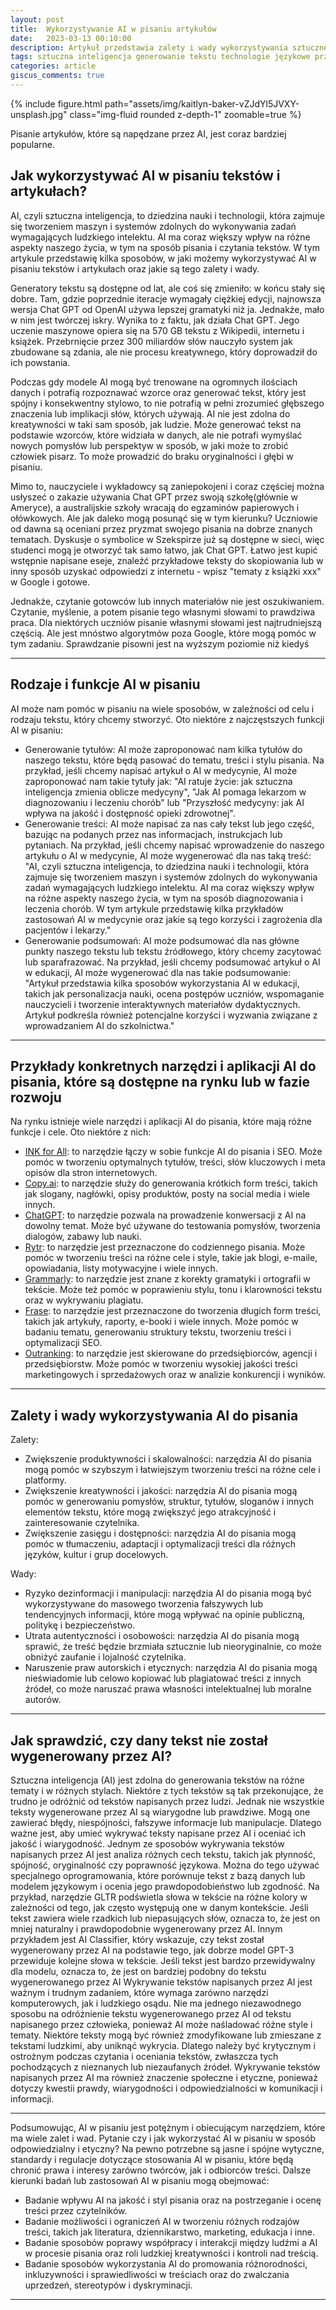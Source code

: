 ```yaml
---
layout: post
title:  Wykorzystywanie AI w pisaniu artykułów
date:   2023-03-13 00:10:00
description: Artykuł przedstawia zalety i wady wykorzystywania sztucznej inteligencji (AI) w pisaniu artykułów
tags: sztuczna inteligencja generowanie tekstu technologie językowe przyszłość mediów etyka regulacje
categories: article
giscus_comments: true
---
```


{% include figure.html path="assets/img/kaitlyn-baker-vZJdYl5JVXY-unsplash.jpg" class="img-fluid rounded z-depth-1" zoomable=true %}
<div class="caption">
    Pisanie artykułów, które są napędzane przez AI, jest coraz bardziej popularne.  
</div>


## Jak wykorzystywać AI w pisaniu tekstów i artykułach? 

AI, czyli sztuczna inteligencja, to dziedzina nauki i technologii, która zajmuje się tworzeniem maszyn i systemów zdolnych do wykonywania zadań wymagających ludzkiego intelektu. AI ma coraz większy wpływ na różne aspekty naszego życia, w tym na sposób pisania i czytania tekstów. W tym artykule przedstawię kilka sposobów, w jaki możemy wykorzystywać AI w pisaniu tekstów i artykułach oraz jakie są tego zalety i wady.

Generatory tekstu są dostępne od lat, ale coś się zmieniło: w końcu stały się dobre. Tam, gdzie poprzednie iteracje wymagały ciężkiej edycji, najnowsza wersja Chat GPT od OpenAI używa lepszej gramatyki niż ja. Jednakże, mało w nim jest twórczej iskry. Wynika to z faktu, jak działa Chat GPT. Jego uczenie maszynowe opiera się na 570 GB tekstu z Wikipedii, internetu i książek. Przebrnięcie przez 300 miliardów słów nauczyło system jak zbudowane są zdania, ale nie procesu kreatywnego, który doprowadził do ich powstania.

Podczas gdy modele AI mogą być trenowane na ogromnych ilościach danych i potrafią rozpoznawać wzorce oraz generować tekst, który jest spójny i konsekwentny stylowo, to nie potrafią w pełni zrozumieć głębszego znaczenia lub implikacji słów, których używają. AI nie jest zdolna do kreatywności w taki sam sposób, jak ludzie. Może generować tekst na podstawie wzorców, które widziała w danych, ale nie potrafi wymyślać nowych pomysłów lub perspektyw w sposób, w jaki może to zrobić człowiek pisarz. To może prowadzić do braku oryginalności i głębi w pisaniu.

Mimo to, nauczyciele i wykładowcy są zaniepokojeni i coraz częściej można usłyszeć o zakazie używania Chat GPT przez swoją szkołę(głównie w Ameryce), a australijskie szkoły wracają do egzaminów papierowych i ołówkowych. Ale jak daleko mogą posunąć się w tym kierunku? Uczniowie od dawna są oceniani przez pryzmat swojego pisania na dobrze znanych tematach. Dyskusje o symbolice w Szekspirze już są dostępne w sieci, więc studenci mogą je otworzyć tak samo łatwo, jak Chat GPT. Łatwo jest kupić wstępnie napisane eseje, znaleźć przykładowe teksty do skopiowania lub w inny sposób uzyskać odpowiedzi z internetu - wpisz "tematy z książki xxx" w Google i gotowe.

Jednakże, czytanie gotowców lub innych materiałów nie jest oszukiwaniem. Czytanie, myślenie, a potem pisanie tego własnymi słowami to prawdziwa praca. Dla niektórych uczniów pisanie własnymi słowami jest najtrudniejszą częścią. Ale jest mnóstwo algorytmów poza Google, które mogą pomóc w tym zadaniu. Sprawdzanie pisowni jest na wyższym poziomie niż kiedyś

<hr>

## Rodzaje i funkcje AI w pisaniu

AI może nam pomóc w pisaniu na wiele sposobów, w zależności od celu i rodzaju tekstu, który chcemy stworzyć. Oto niektóre z najczęstszych funkcji AI w pisaniu:
<ul>
<li> Generowanie tytułów: AI może zaproponować nam kilka tytułów do naszego tekstu, które będą pasować do tematu, treści i stylu pisania. Na przykład, jeśli chcemy napisać artykuł o AI w medycynie, AI może zaproponować nam takie tytuły jak: "AI ratuje życie: jak sztuczna inteligencja zmienia oblicze medycyny", "Jak AI pomaga lekarzom w diagnozowaniu i leczeniu chorób" lub "Przyszłość medycyny: jak AI wpływa na jakość i dostępność opieki zdrowotnej".</li>
<li> Generowanie treści: AI może napisać za nas cały tekst lub jego część, bazując na podanych przez nas informacjach, instrukcjach lub pytaniach. Na przykład, jeśli chcemy napisać wprowadzenie do naszego artykułu o AI w medycynie, AI może wygenerować dla nas taką treść: "AI, czyli sztuczna inteligencja, to dziedzina nauki i technologii, która zajmuje się tworzeniem maszyn i systemów zdolnych do wykonywania zadań wymagających ludzkiego intelektu. AI ma coraz większy wpływ na różne aspekty naszego życia, w tym na sposób diagnozowania i leczenia chorób. W tym artykule przedstawię kilka przykładów zastosowań AI w medycynie oraz jakie są tego korzyści i zagrożenia dla pacjentów i lekarzy."</li>
<li> Generowanie podsumowań: AI może podsumować dla nas główne punkty naszego tekstu lub tekstu źródłowego, który chcemy zacytować lub sparafrazować. Na przykład, jeśli chcemy podsumować artykuł o AI w edukacji, AI może wygenerować dla nas takie podsumowanie: "Artykuł przedstawia kilka sposobów wykorzystania AI w edukacji, takich jak personalizacja nauki, ocena postępów uczniów, wspomaganie nauczycieli i tworzenie interaktywnych materiałów dydaktycznych. Artykuł podkreśla również potencjalne korzyści i wyzwania związane z wprowadzaniem AI do szkolnictwa."</li>
</ul>
<hr>

## Przykłady konkretnych narzędzi i aplikacji AI do pisania, które są dostępne na rynku lub w fazie rozwoju

Na rynku istnieje wiele narzędzi i aplikacji AI do pisania, które mają różne funkcje i cele. Oto niektóre z nich:
<ul>
<li> <a href="https://inkforall.com/">INK for All</a>: to narzędzie łączy w sobie funkcje AI do pisania i SEO. Może pomóc w tworzeniu optymalnych tytułów, treści, słów kluczowych i meta opisów dla stron internetowych.</li>
<li> <a href="https://www.copy.ai/">Copy.ai</a>: to narzędzie służy do generowania krótkich form treści, takich jak slogany, nagłówki, opisy produktów, posty na social media i wiele innych.</li>
<li> <a href="https://chat.openai.com/">ChatGPT</a>: to narzędzie pozwala na prowadzenie konwersacji z AI na dowolny temat. Może być używane do testowania pomysłów, tworzenia dialogów, zabawy lub nauki.</li>
<li> <a href="https://rytr.me/">Rytr</a>: to narzędzie jest przeznaczone do codziennego pisania. Może pomóc w tworzeniu treści na różne cele i style, takie jak blogi, e-maile, opowiadania, listy motywacyjne i wiele innych.</li>
<li> <a href="https://www.grammarly.com/">Grammarly</a>: to narzędzie jest znane z korekty gramatyki i ortografii w tekście. Może też pomóc w poprawieniu stylu, tonu i klarowności tekstu oraz w wykrywaniu plagiatu.</li>
<li> <a href="https://www.frase.io/">Frase</a>: to narzędzie jest przeznaczone do tworzenia długich form treści, takich jak artykuły, raporty, e-booki i wiele innych. Może pomóc w badaniu tematu, generowaniu struktury tekstu, tworzeniu treści i optymalizacji SEO.</li>
<li> <a href="https://www.outranking.io/s">Outranking</a>: to narzędzie jest skierowane do przedsiębiorców, agencji i przedsiębiorstw. Może pomóc w tworzeniu wysokiej jakości treści marketingowych i sprzedażowych oraz w analizie konkurencji i wyników.</li>
</ul>
<hr>

## Zalety i wady wykorzystywania AI do pisania

Zalety:

<ul>
<li> Zwiększenie produktywności i skalowalności: narzędzia AI do pisania mogą pomóc w szybszym i łatwiejszym tworzeniu treści na różne cele i platformy.</li>
<li> Zwiększenie kreatywności i jakości: narzędzia AI do pisania mogą pomóc w generowaniu pomysłów, struktur, tytułów, sloganów i innych elementów tekstu, które mogą zwiększyć jego atrakcyjność i zainteresowanie czytelnika.</li>
<li> Zwiększenie zasięgu i dostępności: narzędzia AI do pisania mogą pomóc w tłumaczeniu, adaptacji i optymalizacji treści dla różnych języków, kultur i grup docelowych.</li>
</ul>
Wady:

<ul>
<li> Ryzyko dezinformacji i manipulacji: narzędzia AI do pisania mogą być wykorzystywane do masowego tworzenia fałszywych lub tendencyjnych informacji, które mogą wpływać na opinie publiczną, politykę i bezpieczeństwo.</li>
<li> Utrata autentyczności i osobowości: narzędzia AI do pisania mogą sprawić, że treść będzie brzmiała sztucznie lub nieoryginalnie, co może obniżyć zaufanie i lojalność czytelnika.</li>
<li> Naruszenie praw autorskich i etycznych: narzędzia AI do pisania mogą nieświadomie lub celowo kopiować lub plagiatować treści z innych źródeł, co może naruszać prawa własności intelektualnej lub moralne autorów.</li>
</ul>

<hr>

## Jak sprawdzić, czy dany tekst nie został wygenerowany przez AI?

Sztuczna inteligencja (AI) jest zdolna do generowania tekstów na różne tematy i w różnych stylach. Niektóre z tych tekstów są tak przekonujące, że trudno je odróżnić od tekstów napisanych przez ludzi. Jednak nie wszystkie teksty wygenerowane przez AI są wiarygodne lub prawdziwe. Mogą one zawierać błędy, niespójności, fałszywe informacje lub manipulacje. Dlatego ważne jest, aby umieć wykrywać teksty napisane przez AI i oceniać ich jakość i wiarygodność. 
Jednym ze sposobów wykrywania tekstów napisanych przez AI jest analiza różnych cech tekstu, takich jak płynność, spójność, oryginalność czy poprawność językowa. Można do tego używać specjalnego oprogramowania, które porównuje tekst z bazą danych lub modelem językowym i ocenia jego prawdopodobieństwo lub zgodność. Na przykład, narzędzie GLTR podświetla słowa w tekście na różne kolory w zależności od tego, jak często występują one w danym kontekście. Jeśli tekst zawiera wiele rzadkich lub niepasujących słów, oznacza to, że jest on mniej naturalny i prawdopodobnie wygenerowany przez AI. Innym przykładem jest AI Classifier, który wskazuje, czy tekst został wygenerowany przez AI na podstawie tego, jak dobrze model GPT-3 przewiduje kolejne słowa w tekście. Jeśli tekst jest bardzo przewidywalny dla modelu, oznacza to, że jest on bardziej podobny do tekstu wygenerowanego przez AI
Wykrywanie tekstów napisanych przez AI jest ważnym i trudnym zadaniem, które wymaga zarówno narzędzi komputerowych, jak i ludzkiego osądu. Nie ma jednego niezawodnego sposobu na odróżnienie tekstu wygenerowanego przez AI od tekstu napisanego przez człowieka, ponieważ AI może naśladować różne style i tematy. Niektóre teksty mogą być również zmodyfikowane lub zmieszane z tekstami ludzkimi, aby uniknąć wykrycia. Dlatego należy być krytycznym i ostrożnym podczas czytania i oceniania tekstów, zwłaszcza tych pochodzących z nieznanych lub niezaufanych źródeł. Wykrywanie tekstów napisanych przez AI ma również znaczenie społeczne i etyczne, ponieważ dotyczy kwestii prawdy, wiarygodności i odpowiedzialności w komunikacji i informacji.

<hr>

Podsumowując, AI w pisaniu jest potężnym i obiecującym narzędziem, które ma wiele zalet i wad. Pytanie czy i jak wykorzystać AI w pisaniu w sposób odpowiedzialny i etyczny? Na pewno potrzebne są jasne i spójne wytyczne, standardy i regulacje dotyczące stosowania AI w pisaniu, które będą chronić prawa i interesy zarówno twórców, jak i odbiorców treści. Dalsze kierunki badań lub zastosowań AI w pisaniu mogą obejmować:

<ul>
<li> Badanie wpływu AI na jakość i styl pisania oraz na postrzeganie i ocenę treści przez czytelników.</li>
<li> Badanie możliwości i ograniczeń AI w tworzeniu różnych rodzajów treści, takich jak literatura, dziennikarstwo, marketing, edukacja i inne.</li>
<li> Badanie sposobów poprawy współpracy i interakcji między ludźmi a AI w procesie pisania oraz roli ludzkiej kreatywności i kontroli nad treścią.</li>
<li> Badanie sposobów wykorzystania AI do promowania różnorodności, inkluzywności i sprawiedliwości w treściach oraz do zwalczania uprzedzeń, stereotypów i dyskryminacji.</li>
</ul>
<hr>